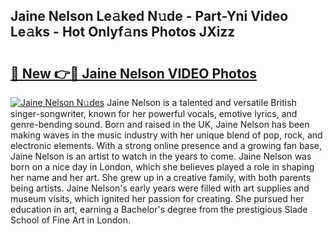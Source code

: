 ## Jaine Nelson Le𝚊ked N𝚞de - Part-Yni Video Le𝚊ks - Hot Onlyf𝚊ns Photos JXizz

# <h2><a href="http://ab75138.deff.icu/?id=Jaine+Nelson">🔗 New 👉🔴 Jaine Nelson VIDEO Photos</a></h2>

[![Jaine Nelson N𝚞des](https://i.imgur.com/rIISA9y.gif)](http://ab75138.deff.icu/?id=Jaine+Nelson)
Jaine Nelson is a talented and versatile British singer-songwriter, known for her powerful vocals, emotive lyrics, and genre-bending sound. Born and raised in the UK, Jaine Nelson has been making waves in the music industry with her unique blend of pop, rock, and electronic elements. With a strong online presence and a growing fan base, Jaine Nelson is an artist to watch in the years to come. Jaine Nelson was born on a nice day in London, which she believes played a role in shaping her name and her art. She grew up in a creative family, with both parents being artists. Jaine Nelson's early years were filled with art supplies and museum visits, which ignited her passion for creating. She pursued her education in art, earning a Bachelor's degree from the prestigious Slade School of Fine Art in London.
